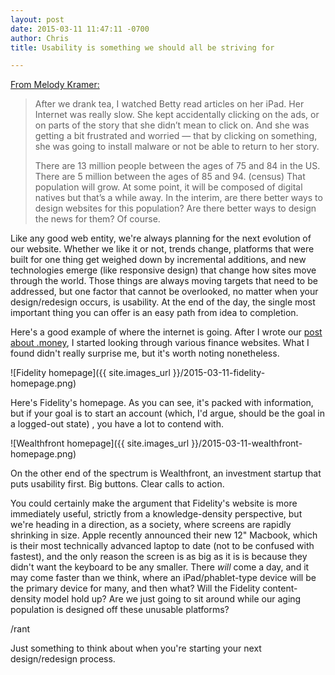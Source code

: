```yaml
---
layout: post
date: 2015-03-11 11:47:11 -0700
author: Chris
title: Usability is something we should all be striving for

---
```


<!-- excerpt -->

[From Melody Kramer:](http://melodykramer.github.io/how-betty-who-is-89-gets-her-news/)

> After we drank tea, I watched Betty read articles on her iPad. Her Internet was really slow. She kept accidentally clicking on the ads, or on parts of the story that she didn’t mean to click on. And she was getting a bit frustrated and worried — that by clicking on something, she was going to install malware or not be able to return to her story.
>
> There are 13 million people between the ages of 75 and 84 in the US. There are 5 million between the ages of 85 and 94. (census) That population will grow. At some point, it will be composed of digital natives but that’s a while away. In the interim, are there better ways to design websites for this population? Are there better ways to design the news for them? Of course.

Like any good web entity, we're always planning for the next evolution of our website. Whether we like it or not, trends change, platforms that were built for one thing get weighed down by incremental additions, and new technologies emerge (like responsive design) that change how sites move through the world. Those things are always moving targets that need to be addressed, but one factor that cannot be overlooked, no matter when your design/redesign occurs, is usability. At the end of the day, the single most important thing you can offer is an easy path from idea to completion. 

Here's a good example of where the internet is going. After I wrote our [post about .money](https://iwantmyname.com/blog/2015/03/what-should-the-internet-do-with-money.html), I started looking through various finance websites. What I found didn't really surprise me, but it's worth noting nonetheless.

<!-- /excerpt -->

![Fidelity homepage]({{ site.images_url }}/2015-03-11-fidelity-homepage.png)

Here's Fidelity's homepage. As you can see, it's packed with information, but if your goal is to start an account (which, I'd argue, should be the goal in a logged-out state) , you have a lot to contend with.

![Wealthfront homepage]({{ site.images_url }}/2015-03-11-wealthfront-homepage.png)

On the other end of the spectrum is Wealthfront, an investment startup that puts usability first. Big buttons. Clear calls to action. 

You could certainly make the argument that Fidelity's website is more immediately useful, strictly from a knowledge-density perspective, but we're heading in a direction, as a society, where screens are rapidly shrinking in size.  Apple recently announced their new 12" Macbook, which is their most technically advanced laptop to date (not to be confused with fastest), and the only reason the screen is as big as it is is because they didn't want the keyboard to be any smaller. There *will* come a day, and it may come faster than we think, where an iPad/phablet-type device will be the primary device for many, and then what? Will the Fidelity content-density model hold up? Are we just going to sit around while our aging population is designed off these unusable platforms?

/rant

Just something to think about when you're starting your next design/redesign process.

